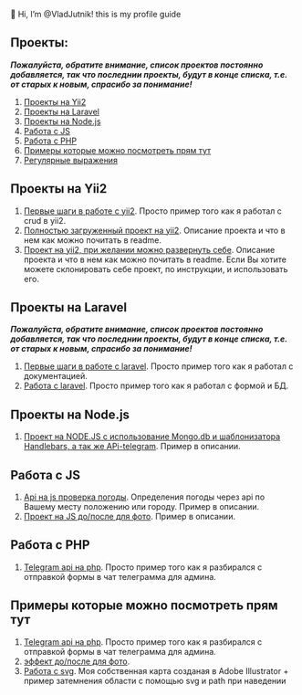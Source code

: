 👋 Hi, I’m @VladJutnik! this is my profile guide
## Проекты:
***Пожалуйста, обратите внимание, список проектов постоянно добавляется, так что последнии проекты, будут в конце списка, т.е. от старых к новым, спрасибо за понимание!***
1. [Проекты на Yii2](#Проекты-на-Yii2)
2. [Проекты на Laravel](#Проекты-на-Laravel)
3. [Проекты на Node.js](#Проекты-на-Node.js)
4. [Работа с JS](#Работа-с-JS)
5. [Работа с PHP](#Работа-с-PHP)
6. [Примеры которые можно посмотреть прям тут](#Примеры-которые-можно-посмотреть-прям-тут)
7. [Регулярные выражения](#Регулярные-выражения)

## Проекты на Yii2
1. [Первые шаги в работе с yii2](https://github.com/VladJutnik/example-yii2). Просто пример того как я работал с crud в yii2.
2. [Полностью загруженный проект на yii2](https://github.com/VladJutnik/custom-yii2). Описание проекта и что в нем как можно почитать в readme.
3. [Проект на yii2, при желании можно развернуть себе](https://github.com/VladJutnik/my-project-yii). Описание проекта и что в нем как можно почитать в readme. Если Вы хотите можете склонировать себе проект, по инструкции, и использовать его.

## Проекты на Laravel
***Пожалуйста, обратите внимание, список проектов постоянно добавляется, так что последнии проекты, будут в конце списка, т.е. от старых к новым, спрасибо за понимание!***
1. [Первые шаги в работе с laravel](https://github.com/VladJutnik/example-app-laravel). Просто пример того как я работал с документацией.
2. [Работа с laravel](https://github.com/VladJutnik/laravel-test2). Просто пример того как я работал с формой и БД.

## Проекты на Node.js
1. [Проект на NODE.JS с использование Mongo.db и шаблонизатора Handlebars, а так же APi-telegram](https://github.com/VladJutnik/js-after-before). Пример в описании.

## Работа с JS
1. [Api на js проверка погоды](https://github.com/VladJutnik/weather-forecast). Определения погоды через api по Вашему месту положению или городу. Пример в описании.
2. [Проект на JS до/после для фото](https://github.com/VladJutnik/js-after-before). Пример в описании.

## Работа с PHP
1. [Telegram api на php](https://github.com/VladJutnik/php-telegram-lesson/blob/master/telegram.php). Просто пример того как я разбирался с отправкой формы в чат телеграмма для админа.

## Примеры которые можно посмотреть прям тут
1. [Telegram api на php](https://github.com/VladJutnik/php-telegram-lesson/blob/master/telegram.php). Просто пример того как я разбирался с отправкой формы в чат телеграмма для админа.
2. [эффект до/после для фото](https://github.com/VladJutnik/js-after-before).
3. [Работа с svg](https://github.com/VladJutnik/svg-graphics). Моя собственная карта созданая в Adobe Illustrator + пример затемнения области с помощью svg и path при наведении
